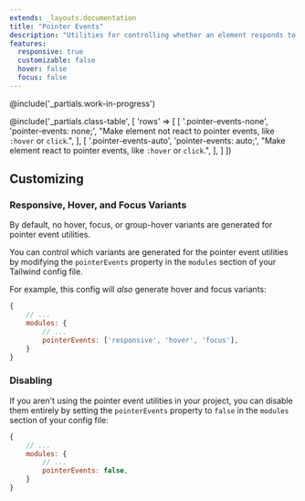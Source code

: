 ```yaml
---
extends: _layouts.documentation
title: "Pointer Events"
description: "Utilities for controlling whether an element responds to pointer events."
features:
  responsive: true
  customizable: false
  hover: false
  focus: false
---
```


@include('_partials.work-in-progress')

@include('_partials.class-table', [
  'rows' => [
    [
      '.pointer-events-none',
      'pointer-events: none;',
      "Make element not react to pointer events, like <code>:hover</code> or <code>click</code>.",
    ],
    [
      '.pointer-events-auto',
      'pointer-events: auto;',
      "Make element react to pointer events, like <code>:hover</code> or <code>click</code>.",
    ],
  ]
])

## Customizing

### Responsive, Hover, and Focus Variants

By default, no hover, focus, or group-hover variants are generated for pointer event utilities.

You can control which variants are generated for the pointer event utilities by modifying the `pointerEvents` property in the `modules` section of your Tailwind config file.

For example, this config will _also_ generate hover and focus variants:

```js
{
    // ...
    modules: { 
        // ...
        pointerEvents: ['responsive', 'hover', 'focus'],
    }
}
```

### Disabling

If you aren't using the pointer event utilities in your project, you can disable them entirely by setting the `pointerEvents` property to `false` in the `modules` section of your config file:

```js
{
    // ...
    modules: {
        // ...
        pointerEvents: false,
    }
}
```
